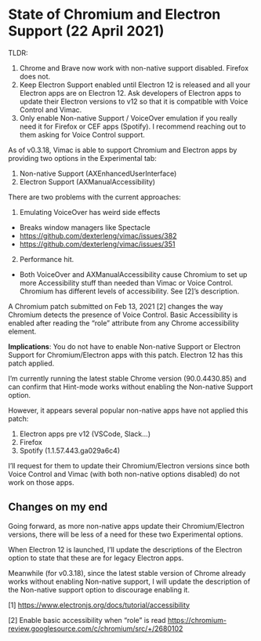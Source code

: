 # State of Chromium and Electron Support (22 April 2021)

TLDR:

1. Chrome and Brave now work with non-native support disabled. Firefox does not.
2. Keep Electron Support enabled until Electron 12 is released and all your Electron apps are on Electron 12. Ask developers of Electron apps to update their Electron versions to v12 so that it is compatible with Voice Control and Vimac.
3. Only enable Non-native Support / VoiceOver emulation if you really need it for Firefox or CEF apps (Spotify). I recommend reaching out to them asking for Voice Control support.

As of v0.3.18, Vimac is able to support Chromium and Electron apps by providing two options in the Experimental tab:

1. Non-native Support (AXEnhancedUserInterface)
2. Electron Support (AXManualAccessibility)

There are two problems with the current approaches:

1. Emulating VoiceOver has weird side effects
  - Breaks window managers like Spectacle
  - https://github.com/dexterleng/vimac/issues/382
  - https://github.com/dexterleng/vimac/issues/351
2. Performance hit.
  - Both VoiceOver and AXManualAccessibility cause Chromium to set up more Accessibility stuff than needed than Vimac or Voice Control.
Chromium has different levels of accessibility. See [2]’s description.

A Chromium patch submitted on Feb 13, 2021 [2] changes the way Chromium detects the presence of Voice Control. Basic Accessibility is enabled after reading the “role” attribute from any Chrome accessibility element.

**Implications**: You do not have to enable Non-native Support or Electron Support for Chromium/Electron apps with this patch. Electron 12 has this patch applied.

I’m currently running the latest stable Chrome version (90.0.4430.85) and can confirm that Hint-mode works without enabling the Non-native Support option.

However, it appears several popular non-native apps have not applied this patch:

1. Electron apps pre v12 (VSCode, Slack...)
2. Firefox
4. Spotify (1.1.57.443.ga029a6c4)

I’ll request for them to update their Chromium/Electron versions since both Voice Control and Vimac (with both non-native options disabled) do not work on those apps.

## Changes on my end

Going forward, as more non-native apps update their Chromium/Electron versions, there will be less of a need for these two Experimental options.

When Electron 12 is launched, I’ll update the descriptions of the Electron option to state that these are for legacy Electron apps.

Meanwhile (for v0.3.18), since the latest stable version of Chrome already works without enabling Non-native support, I will update the description of the Non-native support option to discourage enabling it.

[1] https://www.electronjs.org/docs/tutorial/accessibility

[2] Enable basic accessibility when “role” is read
https://chromium-review.googlesource.com/c/chromium/src/+/2680102


